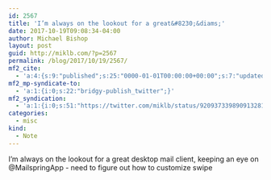 ```yaml
---
id: 2567
title: 'I’m always on the lookout for a great&#8230;&diams;'
date: 2017-10-19T09:08:34-04:00
author: Michael Bishop
layout: post
guid: http://miklb.com/?p=2567
permalink: /blog/2017/10/19/2567/
mf2_cite:
  - 'a:4:{s:9:"published";s:25:"0000-01-01T00:00:00+00:00";s:7:"updated";s:25:"0000-01-01T00:00:00+00:00";s:8:"category";a:1:{i:0;s:0:"";}s:6:"author";a:0:{}}'
mf2_mp-syndicate-to:
  - 'a:1:{i:0;s:22:"bridgy-publish_twitter";}'
mf2_syndication:
  - 'a:1:{i:0;s:51:"https://twitter.com/miklb/status/920937339890913281";}'
categories:
  - misc
kind:
  - Note
---
```

I’m always on the lookout for a great desktop mail client, keeping an eye on @MailspringApp - need to figure out how to customize swipe
